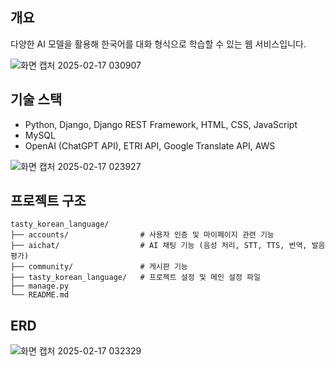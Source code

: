 

## 개요
다양한 AI 모델을 활용해 한국어를 대화 형식으로 학습할 수 있는 웹 서비스입니다. 


![화면 캡처 2025-02-17 030907](https://github.com/user-attachments/assets/2dd240d7-27d4-487e-9879-2cbd489e0e3a)

## 기술 스택
- Python, Django, Django REST Framework, HTML, CSS, JavaScript
- MySQL 
- OpenAI (ChatGPT API), ETRI API, Google Translate API, AWS

![화면 캡처 2025-02-17 023927](https://github.com/user-attachments/assets/272f6aeb-b601-40fc-882f-b27f2bdb9d73)

## 프로젝트 구조
```
tasty_korean_language/
├── accounts/                # 사용자 인증 및 마이페이지 관련 기능
├── aichat/                  # AI 채팅 기능 (음성 처리, STT, TTS, 번역, 발음 평가)
├── community/               # 게시판 기능
├── tasty_korean_language/   # 프로젝트 설정 및 메인 설정 파일
├── manage.py
└── README.md
```

## ERD
![화면 캡처 2025-02-17 032329](https://github.com/user-attachments/assets/81b80f8a-a3d7-46cf-9128-0758f208fc7c)
